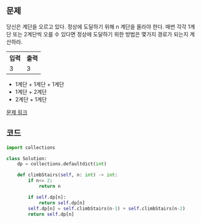 ## 문제

당신은 계단을 오르고 있다. 정상에 도달하기 위해 n 계단을 올라야 한다. 매번 각각 1계단 또는 2계단씩 오를 수 있다면 정상에 도달하기 위한 방법은 몇가지 경로가 되는지 계산하라.

 <table>
	<th>입력</th>
	<th>출력</th>
	<tr><!-- 첫번째 줄 시작 -->
	    <td>3</td>
	    <td>3</td>
	</tr><!-- 첫번째 줄 끝 -->
    </table>

* 1계단 + 1계단 + 1계단
* 1계단 + 2계단
* 2계단 + 1계단

<a href="https://leetcode.com/problems/climbing-stairs/" target="_blank">문제 링크</a>

## 코드

```python
import collections

class Solution:
    dp = collections.defaultdict(int)

    def climbStairs(self, n: int) -> int:
        if n<= 2:
            return n

        if self.dp[n]:
            return self.dp[n]
        self.dp[n] = self.climbStairs(n-1) + self.climbStairs(n-2)
        return self.dp[n]
```

